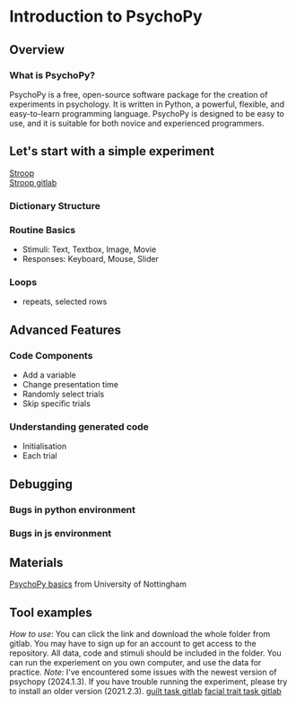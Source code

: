 # Introduction to PsychoPy

## Overview
### What is PsychoPy?
PsychoPy is a free, open-source software package for the creation of experiments in psychology. It is written in Python, a powerful, flexible, and easy-to-learn programming language. PsychoPy is designed to be easy to use, and it is suitable for both novice and experienced programmers.

## Let's start with a simple experiment
[Stroop](https://run.pavlovia.org/KimberleyDundas/stroop_correct?participant=1&session=001) \
[Stroop gitlab](https://gitlab.pavlovia.org/demos/stroop)

### Dictionary Structure

### Routine Basics
- Stimuli: Text, Textbox, Image, Movie
- Responses: Keyboard, Mouse, Slider

### Loops
- repeats, selected rows

## Advanced Features
### Code Components
- Add a variable
- Change presentation time
- Randomly select trials
- Skip specific trials

### Understanding generated code
- Initialisation
- Each trial

## Debugging
### Bugs in python environment

### Bugs in js environment

## Materials
[PsychoPy basics](https://psychology.nottingham.ac.uk/staff/lpzjd/psgy1001-21/psychopy-basics.html) from University of Nottingham

## Tool examples
*How to use*: You can click the link and download the whole folder from gitlab. You may have to sign up for an account to get access to the repository. All data, code and stimuli should be included in the folder. You can run the experiement on you own computer, and use the data for practice.
*Note*: I've encountered some issues with the newest version of psychopy (2024.1.3). If you have trouble running the experiment, please try to install an older version (2021.2.3).
[guilt task gitlab](https://gitlab.pavlovia.org/YesLab/guilt_sad_guilt_task.git)
[facial trait task gitlab](https://gitlab.pavlovia.org/YesLab/guilt_sad_trait_task.git)